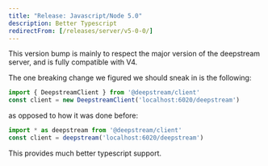 ```yaml
---
title: "Release: Javascript/Node 5.0" 
description: Better Typescript
redirectFrom: [/releases/server/v5-0-0/]
---
```


This version bump is mainly to respect the major version of the deepstream server, and is fully compatible with V4.

The one breaking change we figured we should sneak in is the following:

```javascript
import { DeepstreamClient } from '@deepstream/client'
const client = new DeepstreamClient('localhost:6020/deepstream')
```

as opposed to how it was done before: 

```javascript
import * as deepstream from '@deepstream/client'
const client = deepstream('localhost:6020/deepstream')
```

This provides much better typescript support.